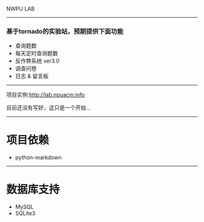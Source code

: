 NWPU LAB

-------------------------

### 基于tornado的实验站，预期提供下面功能

* 查询题数
* 每天定时查询题数
* 反作弊系统 ver3.0
* 调查问卷
* 日志 & 留言板

-------------------------

项目实例:<http://lab.npuacm.info>

目前还没有写好，这只是一个开始...

-------------------------

# 项目依赖

* python-markdown

-------------------------

# 数据库支持

* MySQL
* SQLite3
